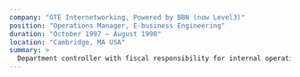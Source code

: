```yaml
---
company: "GTE Internetworking, Powered by BBN (now Level3)"
position: "Operations Manager, E-business Engineering"
duration: "October 1997 – August 1998"
location: "Cambridge, MA USA"
summary: >
  Department controller with fiscal responsibility for internal operations and project budgets. Led the roll-out of a customizable Internet-based knowledge management product. Primary project coordinator for alpha implementations.
---
```

